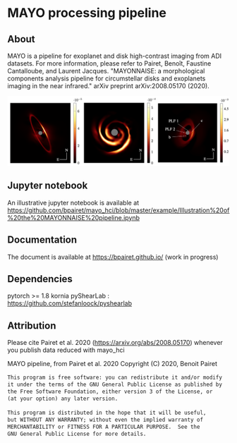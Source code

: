 MAYO processing pipeline
========================

About
-----
MAYO is a pipeline for exoplanet and disk high-contrast imaging from ADI datasets. For more information, please refer to 
Pairet, Benoît, Faustine Cantalloube, and Laurent Jacques.
"MAYONNAISE: a morphological components analysis pipeline for circumstellar disks and exoplanets imaging in the near infrared." arXiv preprint arXiv:2008.05170 (2020).  

![alt text](https://github.com/bpairet/mayo_hci/blob/master/example/mayo-quick-illustration.png)

Jupyter notebook
----------------
An illustrative jupyter notebook is available at https://github.com/bpairet/mayo_hci/blob/master/example/Illustration%20of%20the%20MAYONNAISE%20pipeline.ipynb

Documentation
-------------
The document is available at https://bpairet.github.io/ (work in progress)

Dependencies
------------
pytorch >= 1.8
kornia
pyShearLab : https://github.com/stefanloock/pyshearlab


Attribution
-----------
Please cite Pairet et al. 2020 (https://arxiv.org/abs/2008.05170)
whenever you publish data reduced with mayo_hci


MAYO pipeline, from Pairet et al. 2020
    Copyright (C) 2020, Benoit Pairet

    This program is free software: you can redistribute it and/or modify
    it under the terms of the GNU General Public License as published by
    the Free Software Foundation, either version 3 of the License, or
    (at your option) any later version.

    This program is distributed in the hope that it will be useful,
    but WITHOUT ANY WARRANTY; without even the implied warranty of
    MERCHANTABILITY or FITNESS FOR A PARTICULAR PURPOSE.  See the
    GNU General Public License for more details.

